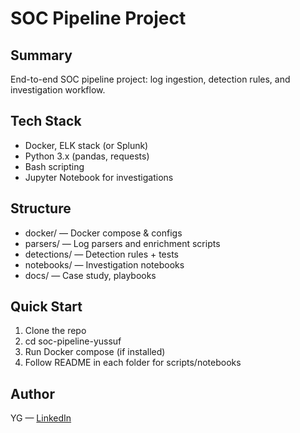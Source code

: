 # SOC Pipeline Project

## Summary
End-to-end SOC pipeline project: log ingestion, detection rules, and investigation workflow.

## Tech Stack
- Docker, ELK stack (or Splunk)
- Python 3.x (pandas, requests)
- Bash scripting
- Jupyter Notebook for investigations

## Structure
- docker/ — Docker compose & configs
- parsers/ — Log parsers and enrichment scripts
- detections/ — Detection rules + tests
- notebooks/ — Investigation notebooks
- docs/ — Case study, playbooks

## Quick Start
1. Clone the repo
2. cd soc-pipeline-yussuf
3. Run Docker compose (if installed)
4. Follow README in each folder for scripts/notebooks

## Author
YG — [LinkedIn](https://www.linkedin.com/in/oyasola-yussuf-628b1932b)
